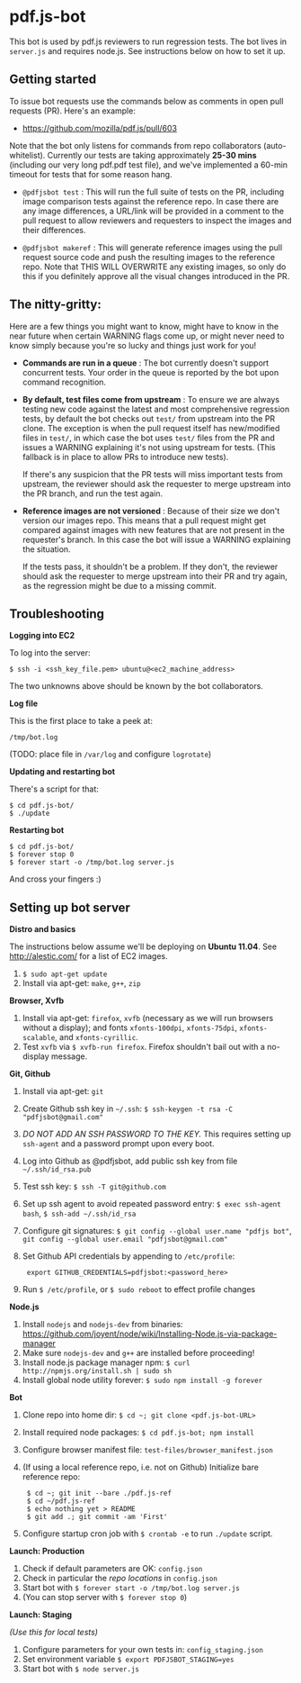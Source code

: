 # pdf.js-bot

This bot is used by pdf.js reviewers to run regression tests. The bot lives in `server.js` and requires node.js. See instructions below on how to set it up.


## Getting started

To issue bot requests use the commands below as comments in open pull requests (PR). Here's an example:

+ https://github.com/mozilla/pdf.js/pull/603

Note that the bot only listens for commands from repo collaborators (auto-whitelist). Currently our tests are taking approximately **25-30 mins** (including our very long pdf.pdf test file), and we've implemented a 60-min timeout for tests that for some reason hang.

+ `@pdfjsbot test` : This will run the full suite of tests on the PR, including image comparison tests against the reference repo. In case there are any image differences, a URL/link will be provided in a comment to the pull request to allow reviewers and requesters to inspect the images and their differences.

+ `@pdfjsbot makeref` : This will generate reference images using the pull request source code and push the resulting images to the reference repo. Note that THIS WILL OVERWRITE any existing images, so only do this if you definitely approve all the visual changes introduced in the PR.


## The nitty-gritty:

Here are a few things you might want to know, might have to know in the near future when certain WARNING flags come up, or might never need to know simply because you're so lucky and things just work for you!

+ **Commands are run in a queue** : The bot currently doesn't support concurrent tests. Your order in the queue is reported by the bot upon command recognition.

+ **By default, test files come from upstream** : To ensure we are always testing new code against the latest and most comprehensive regression tests, by default the bot checks out `test/` from upstream into the PR clone. The exception is when the pull request itself has new/modified files in `test/`, in which case the bot uses `test/` files from the PR and issues a WARNING explaining it's not using upstream for tests. (This fallback is in place to allow PRs to introduce new tests).

    If there's any suspicion that the PR tests will miss important tests from upstream, the reviewer should ask the requester to merge upstream into the PR branch, and run the test again.

+ **Reference images are not versioned** : Because of their size we don't version our images repo. This means that a pull request might get compared against images with new features that are not present in the requester's branch. In this case the bot will issue a WARNING explaining the situation.

    If the tests pass, it shouldn't be a problem. If they don't, the reviewer should ask the requester to merge upstream into their PR and try again, as the regression might be due to a missing commit.


## Troubleshooting

**Logging into EC2**

To log into the server:

    $ ssh -i <ssh_key_file.pem> ubuntu@<ec2_machine_address>

The two unknowns above should be known by the bot collaborators.

**Log file**

This is the first place to take a peek at:

    /tmp/bot.log

(TODO: place file in `/var/log` and configure `logrotate`)

**Updating and restarting bot**

There's a script for that:

    $ cd pdf.js-bot/
    $ ./update
    
**Restarting bot**

    $ cd pdf.js-bot/
    $ forever stop 0
    $ forever start -o /tmp/bot.log server.js

And cross your fingers :)


## Setting up bot server

**Distro and basics**

The instructions below assume we'll be deploying on **Ubuntu 11.04**. See http://alestic.com/ for a list of EC2 images.

1. `$ sudo apt-get update`
1. Install via apt-get: `make`, `g++`, `zip`

**Browser, Xvfb**

1. Install via apt-get: `firefox`, `xvfb` (necessary as we will run browsers without a display); and fonts `xfonts-100dpi`, `xfonts-75dpi`, `xfonts-scalable`, and `xfonts-cyrillic`.
1. Test `xvfb` via `$ xvfb-run firefox`. Firefox shouldn't bail out with a no-display message.

**Git, Github**

1. Install via apt-get: `git`
1. Create Github ssh key in `~/.ssh`: `$ ssh-keygen -t rsa -C "pdfjsbot@gmail.com"`
1. _DO NOT ADD AN SSH PASSWORD TO THE KEY._ This requires setting up `ssh-agent` and a password prompt upon every boot.
1. Log into Github as @pdfjsbot, add public ssh key from file `~/.ssh/id_rsa.pub`
1. Test ssh key: `$ ssh -T git@github.com`
1. Set up ssh agent to avoid repeated password entry: `$ exec ssh-agent bash`, `$ ssh-add ~/.ssh/id_rsa`
1. Configure git signatures: `$ git config --global user.name "pdfjs bot"`, `git config --global user.email "pdfjsbot@gmail.com"`
1. Set Github API credentials by appending to `/etc/profile`:

        export GITHUB_CREDENTIALS=pdfjsbot:<password_here>

1. Run `$ /etc/profile`, or `$ sudo reboot` to effect profile changes


**Node.js**

1. Install `nodejs` and `nodejs-dev` from binaries: https://github.com/joyent/node/wiki/Installing-Node.js-via-package-manager
1. Make sure `nodejs-dev` and `g++` are installed before proceeding!
1. Install node.js package manager npm: `$ curl http://npmjs.org/install.sh | sudo sh`
1. Install global node utility forever: `$ sudo npm install -g forever`

**Bot**

1. Clone repo into home dir: `$ cd ~; git clone <pdf.js-bot-URL>`
1. Install required node packages: `$ cd pdf.js-bot; npm install`
1. Configure browser manifest file: `test-files/browser_manifest.json`
1. (If using a local reference repo, i.e. not on Github) Initialize bare reference repo:

        $ cd ~; git init --bare ./pdf.js-ref
        $ cd ~/pdf.js-ref
        $ echo nothing yet > README
        $ git add .; git commit -am 'First'

1. Configure startup cron job with `$ crontab -e` to run `./update` script.

**Launch: Production**

1. Check if default parameters are OK: `config.json`
1. Check in particular the _repo locations_ in `config.json`
1. Start bot with `$ forever start -o /tmp/bot.log server.js`
1. (You can stop server with `$ forever stop 0`)

**Launch: Staging**

_(Use this for local tests)_

1. Configure parameters for your own tests in: `config_staging.json`
1. Set environment variable `$ export PDFJSBOT_STAGING=yes`
1. Start bot with `$ node server.js`

